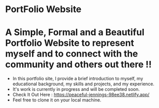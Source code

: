 # PortFolio Website
# A Simple, Formal and a Beautiful Portfolio Website to represent myself and to connect with the community and others out there !!
* In this portfolio site, I provide a brief introduction to myself, my educational background, my skills and projects, and my experience.
* It's work is currently in progress and will be completed soon.
* Check It Out Here : https://peaceful-jennings-98ee38.netlify.app/
* Feel free to clone it on your local machine.
